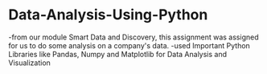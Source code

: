 # Data-Analysis-Using-Python
-from our module Smart Data and Discovery, this assignment was assigned for us to do some analysis on a company's data. 
-used Important Python Libraries like Pandas, Numpy and Matplotlib for Data Analysis and Visualization
